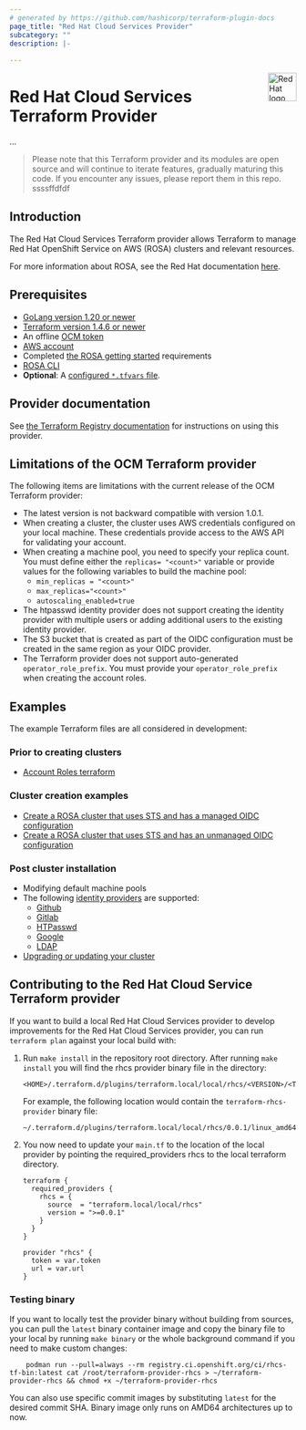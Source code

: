 ```yaml
---
# generated by https://github.com/hashicorp/terraform-plugin-docs
page_title: "Red Hat Cloud Services Provider"
subcategory: ""
description: |-
  
---
```

<a href="https://redhat.com">
    <img src=".github/Logo_Red_Hat.png" alt="Red Hat logo" title="Red Hat" align="right" height="50" />
</a>

# Red Hat Cloud Services Terraform Provider
...
> Please note that this Terraform provider and its modules are open source and will continue to iterate features, gradually maturing this code.
> If you encounter any issues, please report them in this repo.
ssssffdfdf
## Introduction

The Red Hat Cloud Services Terraform provider allows Terraform to manage Red Hat OpenShift Service on AWS (ROSA) clusters and relevant resources.

For more information about ROSA, see the Red Hat documentation [here](https://access.redhat.com/documentation/en-us/red_hat_openshift_service_on_aws/4/html/introduction_to_rosa/rosa-understanding).

## Prerequisites 
* [GoLang version 1.20 or newer](https://go.dev/doc/install)
* [Terraform version 1.4.6 or newer](https://developer.hashicorp.com/terraform/downloads)
* An offline [OCM token](https://console.redhat.com/openshift/token/rosa)
* [AWS account](https://aws.amazon.com/console/)
* Completed [the ROSA getting started](https://console.redhat.com/openshift/create/rosa/getstarted) requirements
* [ROSA CLI](https://console.redhat.com/openshift/downloads#tool-rosa)
* **Optional**: A [configured `*.tfvars` file](docs/terraform-vars.md).

## Provider documentation

See [the Terraform Registry documentation](https://registry.terraform.io/providers/terraform-redhat/rhcs/latest/docs) for instructions on using this provider.

## Limitations of the OCM Terraform provider

The following items are limitations with the current release of the OCM Terraform provider:

* The latest version is not backward compatible with version 1.0.1.
* When creating a cluster, the cluster uses AWS credentials configured on your local machine. These credentials provide access to the AWS API for validating your account.
* When creating a machine pool, you need to specify your replica count. You must define either the `replicas= "<count>"` variable or provide values for the following variables to build the machine pool:  
   * `min_replicas = "<count>"` 
   * `max_replicas="<count>"` 
   * `autoscaling_enabled=true`
* The htpasswd identity provider does not support creating the identity provider with multiple users or adding additional users to the existing identity provider.
* The S3 bucket that is created as part of the OIDC configuration must be created in the same region as your OIDC provider.
* The Terraform provider does not support auto-generated `operator_role_prefix`. You must provide your `operator_role_prefix` when creating the account roles.

## Examples

The example Terraform files are all considered in development:
### Prior to creating clusters
* [Account Roles terraform](/examples/create_account_roles/)
### Cluster creation examples
* [Create a ROSA cluster that uses STS and has a managed OIDC configuration](/examples/create_rosa_sts_cluster/oidc_configuration/cluster_with_managed_oidc_config/)
* [Create a ROSA cluster that uses STS and has an unmanaged OIDC configuration](/examples/create_rosa_sts_cluster/oidc_configuration/cluster_with_unmanaged_oidc_config/)

### Post cluster installation
* Modifying default machine pools
* The following [identity providers](/examples/create_identity_provider/) are supported:
  * [Github](/examples/create_identity_provider/github/)
  * [Gitlab](/examples/create_identity_provider/gitlab/)
  * [HTPasswd](/examples/create_identity_provider/htpasswd/)
  * [Google](/examples/create_identity_provider/google/)
  * [LDAP](/examples/create_identity_provider/ldap/)
* [Upgrading or updating your cluster](docs/upgrading-cluster.md)

## Contributing to the Red Hat Cloud Service Terraform provider
If you want to build a local Red Hat Cloud Services provider to develop improvements for the Red Hat Cloud Services provider, you can run `terraform plan` against your local build with:
1. Run  ```make install``` in the repository root directory. After running ```make install``` you will find the rhcs provider binary file in the directory:
    ```
    <HOME>/.terraform.d/plugins/terraform.local/local/rhcs/<VERSION>/<TARGET_ARCH>
    ```

    For example, the following location would contain the `terraform-rhcs-provider` binary file: 
    ```    
    ~/.terraform.d/plugins/terraform.local/local/rhcs/0.0.1/linux_amd64
2. You now need to update your `main.tf` to the location of the local provider by pointing the required_providers rhcs to the local terraform directory.

    ```
    terraform {
      required_providers {
        rhcs = {
          source  = "terraform.local/local/rhcs"
          version = ">=0.0.1"
        }
      }
    }

    provider "rhcs" {
      token = var.token
      url = var.url
    }

### Testing binary
If you want to locally test the provider binary without building from sources, you can pull the `latest` binary container image and copy the binary file to your local by running `make binary` or the whole background command if you need to make custom changes:
```
    podman run --pull=always --rm registry.ci.openshift.org/ci/rhcs-tf-bin:latest cat /root/terraform-provider-rhcs > ~/terraform-provider-rhcs && chmod +x ~/terraform-provider-rhcs
```
You can also use specific commit images by substituting `latest` for the desired commit SHA.
Binary image only runs on AMD64 architectures up to now.
